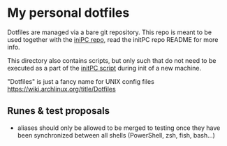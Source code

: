 # My personal dotfiles


Dotfiles are managed via a bare git repository. This repo is meant to be used together with the [iniPC repo](https://github.com/jan-revay/initPC), read the initPC repo README for more info.

This directory also contains scripts, but only such that do not need to be executed as a part of the [initPC script](https://github.com/jan-revay/initPC) during init of a new machine.

"Dotfiles" is just a fancy name for UNIX config files <https://wiki.archlinux.org/title/Dotfiles>

## Runes & test proposals

- aliases should only be allowed to be merged to testing once they have been synchronized between all shells (PowerShell, zsh, fish, bash...)
